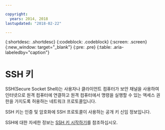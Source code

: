 ```yaml
---

copyright:
  years: 2014, 2018
lastupdated: "2018-02-22"

---
```


{:shortdesc: .shortdesc}
{:codeblock: .codeblock}
{:screen: .screen}
{:new_window: target="_blank"}
{:pre: .pre}
{:table: .aria-labeledby="caption"}

# SSH 키
SSH(Secure Socket Shell)는 사용자나 클라이언트 컴퓨터가 보안 채널을 사용하여 인터넷으로 원격 컴퓨터에 연결하고 원격 컴퓨터에서 명령을 실행할 수 있는 액세스 권한을 가지도록 허용하는 네트워크 프로토콜입니다. 

SSH 키는 인증 및 암호화에 SSH 프로토콜이 사용하는 공개 키 신임 정보입니다. 

SSH에 대한 자세한 정보는 [SSH 키 시작하기](/docs/infrastructure/ssh-keys/index.html)를 참조하십시오. 
